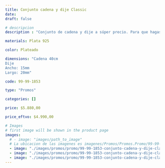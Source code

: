 ```yaml
---
title: Conjunto cadena y dije Classic
date: 
draft: false

# descripcion
description : "Conjunto de cadena y dije a súper precio. Para que hagas los regalos más lindos y de la mejor calidad. Todo en plata 925. "

materials: Plata 925

color: Plateado

dimensions: "Cadena 40cm 
Dije
Ancho: 15mm 
Largo: 20mm"

code: 99-99-1853

type: "Promos"

categories: []

price: $5.880,00

price_eftvo: $4.990,00

# Images
# first image will be shown in the product page
images:
  # - image: "images/path_to_image"
  # La ubicacion de las imagenes es imagenes/Promos/Promos.Promo/99-99-1853-conjunto-cadena-y-dije-classic
  - image: "./images/promos/promo/99-99-1853-conjunto-cadena-y-dije-classic_a.jpg"
  - image: "./images/promos/promo/99-99-1853-conjunto-cadena-y-dije-classic_b.jpg"
  - image: "./images/promos/promo/99-99-1853-conjunto-cadena-y-dije-classic_c.jpg"
---
```

